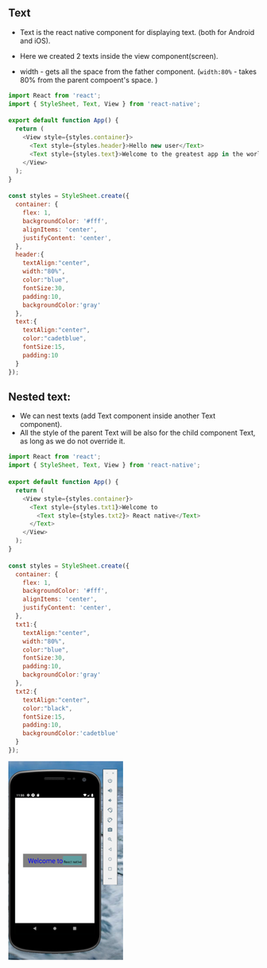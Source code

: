 ## Text

* Text is the react native component for displaying text. (both for Android and iOS). 

* Here we created 2 texts inside the view component(screen). 
* width - gets all the space from the father component. (`width:80%` - takes 80% from the parent compoent's space. )

```js
import React from 'react';
import { StyleSheet, Text, View } from 'react-native';

export default function App() {
  return (
    <View style={styles.container}>
      <Text style={styles.header}>Hello new user</Text>
      <Text style={styles.text}>Welcome to the greatest app in the world</Text>
    </View>
  );
}

const styles = StyleSheet.create({
  container: {
    flex: 1,
    backgroundColor: '#fff',
    alignItems: 'center',
    justifyContent: 'center',
  },
  header:{
    textAlign:"center",
    width:"80%",
    color:"blue",
    fontSize:30,
    padding:10,
    backgroundColor:'gray'
  },
  text:{
    textAlign:"center",
    color:"cadetblue",
    fontSize:15,
    padding:10
  }
});

```

## Nested text:

* We can nest texts (add Text component inside another Text component). 
* All the style of the parent Text will be also for the child component Text, as long as we do not override it. 

```js
import React from 'react';
import { StyleSheet, Text, View } from 'react-native';

export default function App() {
  return (
    <View style={styles.container}>
      <Text style={styles.txt1}>Welcome to  
        <Text style={styles.txt2}> React native</Text>
      </Text>
    </View>
  );
}

const styles = StyleSheet.create({
  container: {
    flex: 1,
    backgroundColor: '#fff',
    alignItems: 'center',
    justifyContent: 'center',
  },
  txt1:{
    textAlign:"center",
    width:"80%",
    color:"blue",
    fontSize:30,
    padding:10,
    backgroundColor:'gray'
  },
  txt2:{
    textAlign:"center",
    color:"black",
    fontSize:15,
    padding:10,
    backgroundColor:'cadetblue'
  }
});
```


<img height=400 src="IMG/2.PNG">